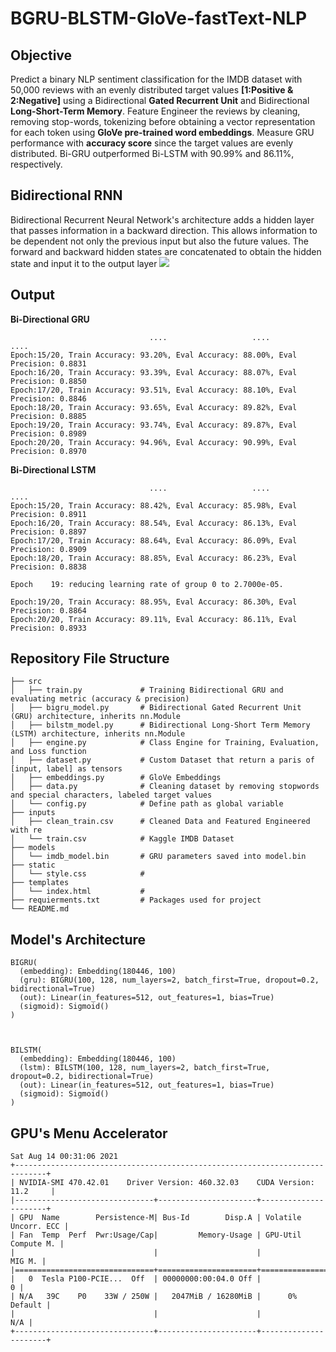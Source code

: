 # BGRU-BLSTM-GloVe-fastText-NLP

## Objective
Predict a binary NLP sentiment classification for the IMDB dataset with 50,000 reviews with an evenly distributed target values **[1:Positive & 2:Negative]** using a Bidirectional **Gated Recurrent Unit** and Bidirectional **Long-Short-Term Memory**. Feature Engineer the reviews by cleaning, removing stop-words, tokenizing before obtaining a vector representation for each token using **GloVe pre-trained word embeddings**. Measure GRU performance with **accuracy score** since the target values are evenly distributed. Bi-GRU outperformed Bi-LSTM with 90.99% and 86.11%, respectively. 

## Bidirectional RNN 
Bidirectional Recurrent Neural Network's architecture adds a hidden layer that passes information in a backward direction. This allows information to be dependent not only the previous input but also the future values. The forward and backward hidden states are concatenated to obtain the hidden state and input it to the output layer
![](https://www.researchgate.net/publication/311430194/figure/fig1/AS:436131947913217@1480993367891/BiDirectional-RNN-architecture-for-detecting-clickbaits.png)


## Output 
**Bi-Directional GRU**
```
                               ....                   ....                    ....
Epoch:15/20, Train Accuracy: 93.20%, Eval Accuracy: 88.00%, Eval Precision: 0.8831
Epoch:16/20, Train Accuracy: 93.39%, Eval Accuracy: 88.07%, Eval Precision: 0.8850
Epoch:17/20, Train Accuracy: 93.51%, Eval Accuracy: 88.10%, Eval Precision: 0.8846
Epoch:18/20, Train Accuracy: 93.65%, Eval Accuracy: 89.82%, Eval Precision: 0.8885
Epoch:19/20, Train Accuracy: 93.74%, Eval Accuracy: 89.87%, Eval Precision: 0.8989
Epoch:20/20, Train Accuracy: 94.96%, Eval Accuracy: 90.99%, Eval Precision: 0.8970
```

**Bi-Directional LSTM**
```
                               ....                   ....                    ....
Epoch:15/20, Train Accuracy: 88.42%, Eval Accuracy: 85.98%, Eval Precision: 0.8911
Epoch:16/20, Train Accuracy: 88.54%, Eval Accuracy: 86.13%, Eval Precision: 0.8897
Epoch:17/20, Train Accuracy: 88.64%, Eval Accuracy: 86.09%, Eval Precision: 0.8909
Epoch:18/20, Train Accuracy: 88.85%, Eval Accuracy: 86.23%, Eval Precision: 0.8838

Epoch    19: reducing learning rate of group 0 to 2.7000e-05.

Epoch:19/20, Train Accuracy: 88.95%, Eval Accuracy: 86.30%, Eval Precision: 0.8864
Epoch:20/20, Train Accuracy: 89.11%, Eval Accuracy: 86.11%, Eval Precision: 0.8933
```
## Repository File Structure
    ├── src          
    │   ├── train.py             # Training Bidirectional GRU and evaluating metric (accuracy & precision) 
    │   ├── bigru_model.py       # Bidirectional Gated Recurrent Unit (GRU) architecture, inherits nn.Module
    │   ├── bilstm_model.py      # Bidirectional Long-Short Term Memory (LSTM) architecture, inherits nn.Module
    │   ├── engine.py            # Class Engine for Training, Evaluation, and Loss function 
    │   ├── dataset.py           # Custom Dataset that return a paris of [input, label] as tensors
    │   ├── embeddings.py        # GloVe Embeddings
    │   ├── data.py              # Cleaning dataset by removing stopwords and special characters, labeled target values
    │   └── config.py            # Define path as global variable
    ├── inputs
    │   ├── clean_train.csv      # Cleaned Data and Featured Engineered with re
    │   └── train.csv            # Kaggle IMDB Dataset 
    ├── models
    │   └── imdb_model.bin       # GRU parameters saved into model.bin 
    ├── static
    │   └── style.css            #  
    ├── templates
    │   └── index.html           # 
    ├── requierments.txt         # Packages used for project
    └── README.md

## Model's Architecture
```
BIGRU(
  (embedding): Embedding(180446, 100)
  (gru): BIGRU(100, 128, num_layers=2, batch_first=True, dropout=0.2, bidirectional=True)
  (out): Linear(in_features=512, out_features=1, bias=True)
  (sigmoid): Sigmoid()
)



BILSTM(
  (embedding): Embedding(180446, 100)
  (lstm): BILSTM(100, 128, num_layers=2, batch_first=True, dropout=0.2, bidirectional=True)
  (out): Linear(in_features=512, out_features=1, bias=True)
  (sigmoid): Sigmoid()
)
```  

## GPU's Menu Accelerator
```
Sat Aug 14 00:31:06 2021       
+-----------------------------------------------------------------------------+
| NVIDIA-SMI 470.42.01    Driver Version: 460.32.03    CUDA Version: 11.2     |
|-------------------------------+----------------------+----------------------+
| GPU  Name        Persistence-M| Bus-Id        Disp.A | Volatile Uncorr. ECC |
| Fan  Temp  Perf  Pwr:Usage/Cap|         Memory-Usage | GPU-Util  Compute M. |
|                               |                      |               MIG M. |
|===============================+======================+======================|
|   0  Tesla P100-PCIE...  Off  | 00000000:00:04.0 Off |                    0 |
| N/A   39C    P0    33W / 250W |   2047MiB / 16280MiB |      0%      Default |
|                               |                      |                  N/A |
+-------------------------------+----------------------+----------------------+
```
